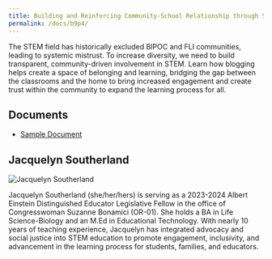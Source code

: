 ```yaml
---
title: Building and Reinforcing Community-School Relationship through Student Blogging
permalink: /docs/b9p4/
---
```


The STEM field has historically excluded BIPOC and FLI communities, leading to systemic mistrust. To increase diversity, we need to build transparent, community-driven involvement in STEM. Learn how blogging helps create a space of belonging and learning, bridging the gap between the classrooms and the home to bring increased engagement and create trust within the community to expand the learning process for all.

## Documents
 - [Sample Document](../wednesday/breakout7/documents/b1p1d1.pdf)

## Jacquelyn Southerland

![Jacquelyn Southerland](../wed/breakout9/images/southerland.jpg)

Jacquelyn Southerland (she/her/hers) is serving as a 2023-2024 Albert Einstein Distinguished Educator Legislative Fellow in the office of Congresswoman Suzanne Bonamici (OR-01). She holds a BA in Life Science-Biology and an M.Ed in Educational Technology. With nearly 10 years of teaching experience, Jacquelyn has integrated advocacy and social justice into STEM education to promote engagement, inclusivity, and advancement in the learning process for students, families, and educators.